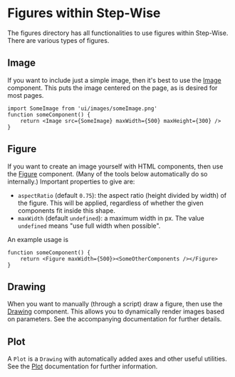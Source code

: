 # Figures within Step-Wise

The figures directory has all functionalities to use figures within Step-Wise. There are various types of figures.

## Image

If you want to include just a simple image, then it's best to use the [Image](./Image.js) component. This puts the image centered on the page, as is desired for most pages.
```
import SomeImage from 'ui/images/someImage.png'
function someComponent() {
	return <Image src={SomeImage} maxWidth={500} maxHeight={300} />
}
```

## Figure

If you want to create an image yourself with HTML components, then use the [Figure](./Figure.js) component. (Many of the tools below automatically do so internally.) Important properties to give are:

- `aspectRatio` (default `0.75`): the aspect ratio (height divided by width) of the figure. This will be applied, regardless of whether the given components fit inside this shape.
- `maxWidth` (default `undefined`): a maximum width in px. The value `undefined` means "use full width when possible".

An example usage is
```
function someComponent() {
	return <Figure maxWidth={500}><SomeOtherComponents /></Figure>
}
```

## Drawing

When you want to manually (through a script) draw a figure, then use the [Drawing](./Drawing/) component. This allows you to dynamically render images based on parameters. See the accompanying documentation for further details.

## Plot

A `Plot` is a `Drawing` with automatically added axes and other useful utilities. See the [Plot](./Plot/) documentation for further information.
